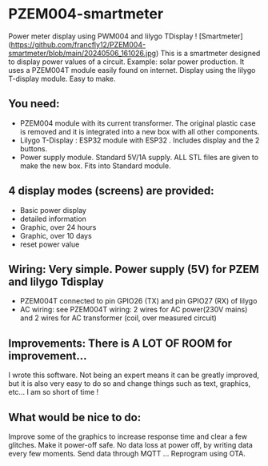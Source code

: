 # PZEM004-smartmeter
Power meter display using PWM004 and lilygo TDisplay
! [Smartmeter] (https://github.com/francfly12/PZEM004-smartmeter/blob/main/20240506_161026.jpg)
This is a smartmeter designed to display power values of a circuit. 
Example: solar power production.
It uses a PZEM004T module easily found on internet.
Display using the lilygo T-display module.
Easy to make.

## You need:
- PZEM004 module with its current transformer. The original plastic case is removed and it is integrated into a new box with all other components.
- Lilygo T-Display : ESP32 module with ESP32 . Includes display and the 2 buttons.
- Power supply module. Standard 5V/1A supply.
ALL STL files are given to make the new box. Fits into Standard module.

## 4 display modes (screens) are provided: 
- Basic power display
- detailed information
- Graphic, over 24 hours
- Graphic, over 10 days
- reset power value

##  Wiring: Very simple. Power supply (5V) for PZEM and lilygo Tdisplay
- PZEM004T connected to pin GPIO26 (TX) and pin GPIO27 (RX) of lilygo
- AC wiring: see PZEM004T wiring: 2 wires for AC power(230V mains) and 2 wires for AC transformer (coil, over measured circuit)

## Improvements: There is A LOT OF ROOM for improvement...
  I wrote this software. Not being an expert means it can be greatly improved, but it is also very easy to do so and change things such as text, graphics, etc...
  I am so short of time !
  
## What would be nice to do:
  Improve some of the graphics to increase response time and clear a few glitches.
  Make it power-off safe. No data loss at power off, by writing data every few moments.
  Send data through MQTT ...
  Reprogram using OTA.
  
  


